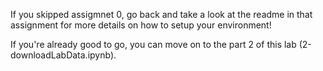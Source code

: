 If you skipped assigmnet 0, go back and take a look at the readme in that assignment for more
details on how to setup your environment!

If you're already good to go, you can move on to the part 2 of this lab 
(2-downloadLabData.ipynb).
